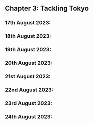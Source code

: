 ## Chapter 3: Tackling Tokyo

### 17th August 2023:

### 18th August 2023:

### 19th August 2023:
### 20th August 2023:

### 21st August 2023:

### 22nd August 2023:

### 23rd August 2023:

### 24th August 2023:

